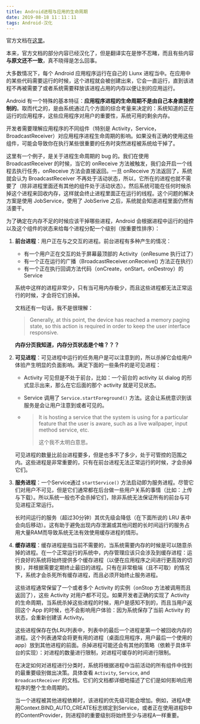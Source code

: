 ```yaml
---
title: Android进程与应用的生命周期
date: 2019-08-18 11：11：11
tags: Android-汉化
---
```



官方文档在[这里](https://developer.android.com/guide/components/activities/process-lifecycle)。

本来，官方文档的部分内容已经汉化了，但是翻译实在是惨不忍睹，而且有些内容**与原文还不一致**，真不晓得是怎么回事。

大多数情况下，每个 Android 应用程序运行在自己的 Liunx 进程当中。在应用中的某些代码需要运行的时候，这个进程就会被创建出来，它会一直运行，直到该进程不再被需要了或者系统需要释放该进程占用的内存以便让别的应用运行。

Android 有一个特殊的基本特征：**应用程序进程的生命周期不是由自己本身直接控制的**。取而代之的，是由系统通过几个方面的综合考量来决定的：系统知道的正在运行的应用程序，这些应用程序对用户的重要性，系统可用的剩余内存。

开发者需要理解应用程序的不同组件（特别是 Activity，Service，BroadcastReceiver）对应用程序进程生命周期的影响。如果没有正确的使用这些组件，可能会导致你在执行某些很重要的任务时突然进程被系统给干掉了。

这里有一个例子，是关于进程生命周期的 bug 的。我们在使用 BroadcastReceiver 的时候，当它的 onReceive 方法被触发，我们会开启一个线程去执行任务，onReceive 方法会直接返回。一旦 onReceive 方法返回了，系统就会认为 BroadcastReceiver 不再处于活动状态，所以，它所在的进程也就不需要了（除非进程里面还有其他的组件处于活动状态）。然后系统可能在任何时候杀掉这个进程来回收内存，这样就会终止进程里面正在运行的线程。这个问题的解决方案是使用 JobService，使用了 JobSerive 之后，系统就会知道进程里面仍然有活要干。

为了确定在内存不足的时候应该干掉哪些进程，Android 会根据进程中运行的组件以及这个组件的状态来给每个进程分配一个级别（按重要性排序）：

1. **前台进程**：用户正在与之交互的进程。前台进程有多种产生的情况：

   - 有一个用户正在交互的处于屏幕最顶部的 Activity（onResume 执行过了）
   - 有一个正在运行的广播（BroadcastReceiver.onReceive() 方法正在执行）
   - 有一个正在执行回调方法代码（onCreate，onStart，onDestroy）的 Service

   系统中这样的进程非常少，只有当可用内存极少，而且这些进程都无法正常运行的时候，才会将它们杀掉。

   文档还有一句话，我不是很理解：

   >  Generally, at this point, the device has reached a memory paging state, so this action is required in order to keep the user interface responsive.

   **内存分页我知道，内存分页状态是个啥？？？**

2. **可见进程**：可见进程中运行的任务用户是可以注意到的，所以杀掉它会给用户体验产生明显的负面影响。满足下面的一些条件的是可见进程：

   - Activity 可见但是不处于前台，比如：一个前台的 activity 以 dialog 的形式显示出来，那么在它后面的那个 activity 就是可见状态。

   - Service 调用了  `Service.startForeground()` 方法。这会让系统意识到该服务是会让用户注意到或者可见的。

   - > It is hosting a service that the system is using for a particular feature that the user is aware, such as a live wallpaper, input method service, etc.
     >
     > 这个我不太明白意思。

   可见进程的数量比前台进程要多，但是也多不了多少，处于可管控的范围之内。这些进程是非常重要的，只有在前台进程无法正常运行的时候，才会杀掉它们。

3. **服务进程**：一个Service通过 `startService()` 方法启动即为服务进程。尽管它们对用户不可见，但是它们通常都在后台做一些用户关系的事情（比如：上传与下载）。所以系统一般也不会杀掉它们，除非系统无法保证所有的前台与可见进程正常运行。

   长时间运行的服务（超过30分钟）其优先级会降低（在下面所说的 LRU 表中会向后移动）。这有助于避免出现内存泄漏或其他问题的长时间运行的服务占用大量RAM而导致系统无法有效使用缓存进程的情形。

4. **缓存进程**：缓存进程是指当前不需要的，当系统需要内存的时候是可以随意杀掉的进程。在一个正常运行的系统中，内存管理应该只会涉及到缓存进程：运行良好的系统将始终提供多个缓存进程（以便在应用程序之间进行更高效的切换），并根据需要定期终止最旧的进程。只有在非常极端（且不可取）的情况下，系统才会杀死所有缓存进程，而且必须开始终止服务进程。

   这些进程通常保留了一个或者多个 Activity 的实例（onStop 方法被调用而且返回了），这些 Activity 对用户都不可见。如果开发者正确的实现了 Activity 的生命周期，当系统杀掉这些进程的时候，用户是感知不到的，而且当用户返回这个 App 的时候，也不会影响用户体验：因为系统保存了当前 Activity 的状态，会重新创建该 Activity。

   这些进程保存在伪LRU列表中，列表中的最后一个进程是第一个被回收内存的进程。这个列表通常会将更有用的进程（桌面应用程序，用户最后一个使用的 app）放到其他进程的前面。杀掉进程可能还会有其他的策略（依赖于具体平台的实现）：对进程的数量进行限制，对进程可缓存的时间进行限制。

   在决定如何对进程进行分类时，系统将根据进程中当前活动的所有组件中找到的最重要级别做出决策。具体查看  `Activity`, `Service`, and `BroadcastReceiver` 的文档。它们的文档都详细地描述了它们是如何影响应用程序的整个生命周期的。

   当一个进程被其他进程依赖时，该进程的优先级可能会增加。例如，进程A使用Context.BIND_AUTO_CREATE标志绑定到Service，或者正在使用进程B中的ContentProvider，则进程B的重要级别将始终至少与进程A一样重要。

   
